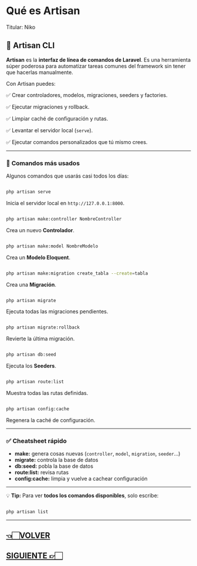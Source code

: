 # Qué es Artisan

Titular: Niko

## 🤖 **Artisan CLI**

**Artisan** es la **interfaz de línea de comandos de Laravel**. Es una herramienta súper poderosa para automatizar tareas comunes del framework sin tener que hacerlas manualmente.

Con Artisan puedes:

✅ Crear controladores, modelos, migraciones, seeders y factories.

✅ Ejecutar migraciones y rollback.

✅ Limpiar caché de configuración y rutas.

✅ Levantar el servidor local (`serve`).

✅ Ejecutar comandos personalizados que tú mismo crees.

---

### 📌 **Comandos más usados**

Algunos comandos que usarás casi todos los días:

```bash

php artisan serve

```

Inicia el servidor local en `http://127.0.0.1:8000`.

```bash

php artisan make:controller NombreController

```

Crea un nuevo **Controlador**.

```bash

php artisan make:model NombreModelo

```

Crea un **Modelo Eloquent**.

```bash

php artisan make:migration create_tabla --create=tabla

```

Crea una **Migración**.

```bash

php artisan migrate

```

Ejecuta todas las migraciones pendientes.

```bash

php artisan migrate:rollback

```

Revierte la última migración.

```bash

php artisan db:seed

```

Ejecuta los **Seeders**.

```bash

php artisan route:list

```

Muestra todas las rutas definidas.

```bash

php artisan config:cache

```

Regenera la caché de configuración.

---

### ✅ **Cheatsheet rápido**

- **make:** genera cosas nuevas (`controller`, `model`, `migration`, `seeder`...)
- **migrate:** controla la base de datos
- **db:seed:** pobla la base de datos
- **route:list:** revisa rutas
- **config:cache:** limpia y vuelve a cachear configuración

---

💡 **Tip:** Para ver **todos los comandos disponibles**, solo escribe:

```bash

php artisan list

```

---

## [👈🏻VOLVER](A0.%20Laravel%20index.md)

## [SIGUIENTE 👉🏻](Comandos%20más%20usados.md)